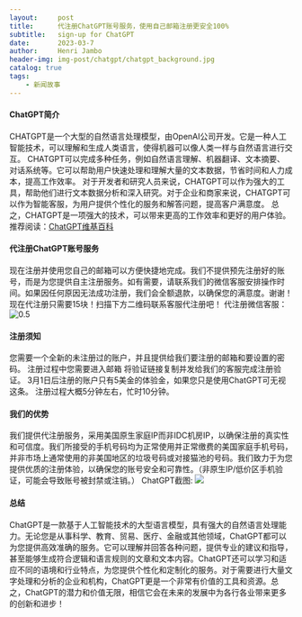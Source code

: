 ```yaml
---
layout:     post
title:      代注册ChatGPT账号服务，使用自己邮箱注册更安全100%
subtitle:   sign-up for ChatGPT
date:       2023-03-7
author:     Henri Jambo
header-img: img-post/chatgpt/chatgpt_background.jpg
catalog: true
tags:
    - 新闻故事
---
```



#### ChatGPT简介
CHATGPT是一个大型的自然语言处理模型，由OpenAI公司开发。它是一种人工智能技术，可以理解和生成人类语言，使得机器可以像人类一样与自然语言进行交互。
CHATGPT可以完成多种任务，例如自然语言理解、机器翻译、文本摘要、对话系统等。它可以帮助用户快速处理和理解大量的文本数据，节省时间和人力成本，提高工作效率。
对于开发者和研究人员来说，CHATGPT可以作为强大的工具，帮助他们进行文本数据分析和深入研究。对于企业和商家来说，CHATGPT可以作为智能客服，为用户提供个性化的服务和解答问题，提高客户满意度。
总之，CHATGPT是一项强大的技术，可以带来更高的工作效率和更好的用户体验。
推荐阅读：[ChatGPT维基百科](https://en.wikipedia.org/wiki/ChatGPT)

#### 代注册ChatGPT账号服务
现在注册并使用您自己的邮箱可以方便快捷地完成。我们不提供预先注册好的账号，而是为您提供自主注册服务。如有需要，请联系我们的微信客服安排操作时间。如果因任何原因无法成功注册，我们会全额退款，以确保您的满意度。谢谢！
现在代注册只需要15块！扫描下方二维码联系客服代注册吧！
代注册微信客服：
![0.5]({{site.baseurl}}/img-post/chatgpt/wechat.png)

#### 注册须知
您需要一个全新的未注册过的账户，并且提供给我们要注册的邮箱和要设置的密码。
注册过程中您需要进入邮箱 将验证链接复制并发给我们的客服完成注册验证。
3月1日后注册的账户只有5美金的体验金，如果您只是使用ChatGPT可无视这条。
注册过程大概5分钟左右，忙时10分钟。

#### 我们的优势
我们提供代注册服务，采用美国原生家庭IP而非IDC机房IP，以确保注册的真实性和可信度。我们所接受的手机号码均为正常使用并正常缴费的美国家庭手机号码，并非市场上通常使用的非美国地区的垃圾号码或对接猫池的号码。我们致力于为您提供优质的注册体验，以确保您的账号安全和可靠性。（非原生IP/低价区手机验证，可能会导致账号被封禁或注销。）
ChatGPT截图:
![]({{site.baseurl}}/img-post/chatgpt/post-chatgpt.png)

#### 总结
ChatGPT是一款基于人工智能技术的大型语言模型，具有强大的自然语言处理能力。无论您是从事科学、教育、贸易、医疗、金融或其他领域，ChatGPT都可以为您提供高效准确的服务。它可以理解并回答各种问题，提供专业的建议和指导，甚至能够生成符合逻辑和语言规则的文章和文本内容。ChatGPT还可以学习和适应不同的语境和行业特点，为您提供个性化和定制化的服务。对于需要进行大量文字处理和分析的企业和机构，ChatGPT更是一个非常有价值的工具和资源。总之，ChatGPT的潜力和价值无限，相信它会在未来的发展中为各行各业带来更多的创新和进步！
